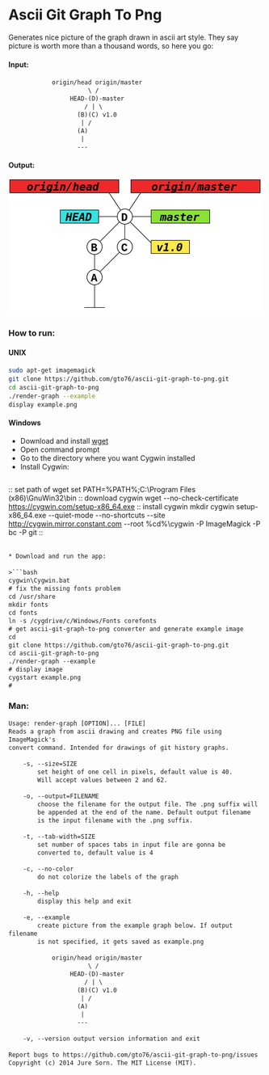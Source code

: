 Ascii Git Graph To Png
======================

Generates nice picture of the graph drawn in ascii art style. They say picture is worth more than a thousand words, so here you go:

#### Input:
```
			origin/head origin/master
			          \ /
			     HEAD-(D)-master 
			         / | \
			       (B)(C) v1.0     
			        | /          
			       (A)         
			        |     
			       ---
```

#### Output:
![Alt text](/doc/example.png?raw=true "Screenshot")

### How to run:
#### UNIX
```bash
sudo apt-get imagemagick
git clone https://github.com/gto76/ascii-git-graph-to-png.git
cd ascii-git-graph-to-png
./render-graph --example
display example.png
```

#### Windows

* Download and install [wget](http://sourceforge.net/projects/gnuwin32/files/wget/1.11.4-1/wget-1.11.4-1-setup.exe/download)
* Open command prompt
* Go to the directory where you want Cygwin installed
* Install Cygwin:

>```bat
:: set path of wget
set PATH=%PATH%;C:\Program Files (x86)\GnuWin32\bin
:: download cygwin
wget --no-check-certificate https://cygwin.com/setup-x86_64.exe
:: install cygwin
mkdir cygwin
setup-x86_64.exe --quiet-mode --no-shortcuts --site http://cygwin.mirror.constant.com --root %cd%\cygwin -P ImageMagick -P bc -P git
::
```

* Download and run the app:

>```bash
cygwin\Cygwin.bat
# fix the missing fonts problem
cd /usr/share
mkdir fonts
cd fonts
ln -s /cygdrive/c/Windows/Fonts corefonts
# get ascii-git-graph-to-png converter and generate example image
cd
git clone https://github.com/gto76/ascii-git-graph-to-png.git
cd ascii-git-graph-to-png
./render-graph --example
# display image
cygstart example.png
#
```

### Man:
```
Usage: render-graph [OPTION]... [FILE]
Reads a graph from ascii drawing and creates PNG file using ImageMagick's 
convert command. Intended for drawings of git history graphs.

	-s, --size=SIZE
		set height of one cell in pixels, default value is 40.
		Will accept values between 2 and 62.

	-o, --output=FILENAME
		choose the filename for the output file. The .png suffix will
		be appended at the end of the name. Default output filename
		is the input filename with the .png suffix.

	-t, --tab-width=SIZE
		set number of spaces tabs in input file are gonna be 
		converted to, default value is 4

	-c, --no-color
		do not colorize the labels of the graph

	-h, --help
		display this help and exit

	-e, --example
		create picture from the example graph below. If output filename
		is not specified, it gets saved as example.png

			origin/head origin/master
			          \ /
			     HEAD-(D)-master 
			         / | \
			       (B)(C) v1.0     
			        | /          
			       (A)         
			        |     
			       ---

	-v, --version output version information and exit

Report bugs to https://github.com/gto76/ascii-git-graph-to-png/issues
Copyright (c) 2014 Jure Sorn. The MIT License (MIT).
```
